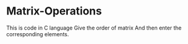 # Matrix-Operations
This is code in C language
Give the order of matrix
And then enter the corresponding elements.
